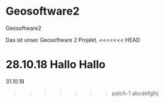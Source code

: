 # Geosoftware2
Geosoftware2

Das ist unser Geosoftware 2 Projekt.
<<<<<<< HEAD

28.10.18
Hallo Hallo
=======
31.10.18
>>>>>>> patch-1
abcdefghij
